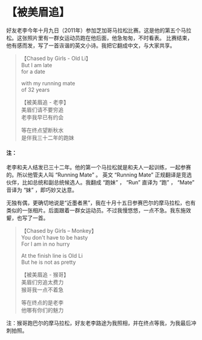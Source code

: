 # 【被美眉追】

好友老李今年十月九日（2011年）参加芝加哥马拉松比赛。这是他的第五个马拉松。这张照片里有一群女运动员跑在他后面，他急匆匆，不时看表。
比赛结束，他有感而发，写了一首诙谐的英文小诗。我把它翻成中文，与大家共享。
> 【Chased by Girls - Old Li】   
> But I am late   
> for a date
>
> with my running mate  
> of 32 years
>
> 【被美眉追 - 老李】    
> 美眉们请不要穷追  
> 老李我早已有约会
>
> 等在终点望断秋水  
> 是伴我三十二年的跑妹

#### 注：
老李和夫人结发已三十二年。他的第一个马拉松就是和夫人一起训练，一起参赛的。所以他管夫人叫 “Running Mate” 。
英文 “Running Mate” 正规翻译是竞选伙伴，比如总统和副总统候选人。我翻成 “跑妹” ， “Run” 直译为 “跑” ， “Mate” 音译为 “妹” ，即巧妙又达意。

无独有偶，更确切地说是“近墨者黑”，我在十月十五日参赛巴尔的摩马拉松，也有类似的一张相片。后面跟着一群女运动员。不过我慢悠悠，一点不急。我东施效颦，也写了一首。

> 【Chased by Girls – Monkey】  
> You don't have to be hasty  
> For I am in no hurry
>
> At the finish line is Old Li  
> But he is not as pretty  
>
> 【被美眉追 - 猴哥】  
> 美眉们穷追太费力  
> 猴哥我一点不着急
>
> 等在终点的是老李  
> 他哪有你们的魅力

注：猴哥跑巴尔的摩马拉松，好友老李路途为我照相，并在终点等我，为我最后冲刺拍照。

